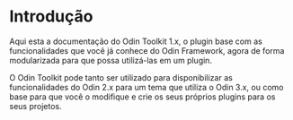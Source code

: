# Introdução

Aqui esta a documentação do Odin Toolkit 1.x, o plugin base com as funcionalidades que você já conhece do Odin Framework, agora de forma modularizada para que possa utilizá-las em um plugin.

O Odin Toolkit pode tanto ser utilizado para disponibilizar as funcionalidades do Odin 2.x para um tema que utiliza o Odin 3.x, ou como base para que você o modifique e crie os seus próprios plugins para os seus projetos.

